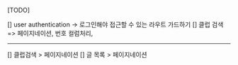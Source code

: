 [TODO]

[] user authentication -> 로그인해야 접근할 수 있는 라우트 가드하기
[] 클럽 검색 => 페이지네이션, 번호 컬럼처리,

---

[] 클럽검색 > 페이지네이션
[] 글 목록 > 페이지네이션
